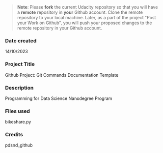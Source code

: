 >**Note**: Please **fork** the current Udacity repository so that you will have a **remote** repository in **your** Github account. Clone the remote repository to your local machine. Later, as a part of the project "Post your Work on Github", you will push your proposed changes to the remote repository in your Github account.

### Date created
14/10/2023

### Project Title
Github Project: Git Commands Documentation Template



### Description
Programming for Data Science Nanodegree Program

### Files used
bikeshare.py

### Credits
pdsnd_github


